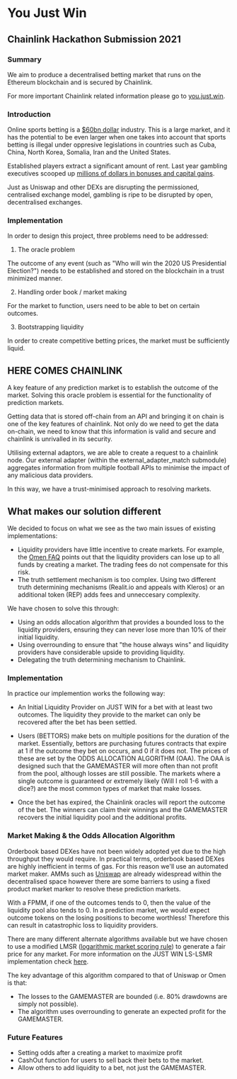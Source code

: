 # You Just Win
## Chainlink Hackathon Submission 2021


### Summary

We aim to produce a decentralised betting market that runs on the Ethereum blockchain and is secured by Chainlink.

For more important Chainlink related information please go to [you.just.win](you.just.win).

### Introduction

Online sports betting is a [$60bn dollar](https://www.statista.com/statistics/270728/market-volume-of-online-gaming-worldwide/) industry. This is a large market, and it has the potential to be even larger when one takes into account that sports betting is illegal under oppresive legislations in countries such as Cuba, China, North Korea, Somalia, Iran and the United States. 

Established players extract a significant amount of rent. Last year gambling executives scooped up [millions of dollars in bonuses and capital gains](https://www.thisismoney.co.uk/money/markets/article-9441845/UK-gambling-bosses-personal-wealth-increase-4-9bn.html). 

Just as Uniswap and other DEXs are disrupting the permissioned, centralised exchange model, gambling is ripe to be disrupted by open, decentralised exchanges. 


### Implementation

In order to design this project, three problems need to be addressed:

1. The oracle problem

The outcome of any event (such as "Who will win the 2020 US Presidential Election?") needs to be established and stored on the blockchain in a trust minimized manner.

2. Handling order book / market making

For the market to function, users need to be able to bet on certain outcomes.

3. Bootstrapping liquidity

In order to create competitive betting prices, the market must be sufficiently liquid.

## HERE COMES CHAINLINK

A key feature of any prediction market is to establish the outcome of the market. Solving this oracle problem is essential for the functionality of prediction markets.

Getting data that is stored off-chain from an API and bringing it on chain is one of the key features of chainlink. Not only do we need to get the data on-chain, we need to know that this information is valid and secure and chainlink is unrivalled in its security.

Utilising external adaptors, we are able to create a request to a chainlink node. Our external adapter (within the external_adapter_match submodule) aggregates information from multiple football APIs to minimise the impact of any malicious data providers.

In this way, we have a trust-minimised approach to resolving markets.

## What makes our solution different

We decided to focus on what we see as the two main issues of existing implementations: 

- Liquidity providers have little incentive to create markets. For example, the [Omen FAQ](https://omen.eth.link/faq.pdf) points out that the liquidity providers can lose up to all funds by creating a market. The trading fees do not compensate for this risk.  
- The truth settlement mechanism is too complex. Using two different truth determining mechanisms (Realit.io and appeals with Kleros) or an additional token (REP) adds fees and unneccesary complexity.

We have chosen to solve this through: 

- Using an odds allocation algorithm that provides a bounded loss to the liquidity providers, ensuring they can never lose more than 10% of their initial liquidity. 
- Using overrounding to ensure that "the house always wins" and liquidity providers have considerable upside to providing liquidity. 
- Delegating the truth determining mechanism to Chainlink. 

### Implementation

In practice our implemention works the following way:

- An Initial Liquidity Provider on JUST WIN for a bet with at least two outcomes. The liquidity they provide to the market can only be recovered after the bet has been settled.

- Users (BETTORS) make bets on multiple positions for the duration of the market. Essentially, bettors are purchasing futures contracts that expire at 1 if the outcome they bet on occurs, and 0 if it does not. The prices of these are set by the ODDS ALLOCATION ALGORITHM (OAA). The OAA is designed such that the GAMEMASTER will more often than not profit from the pool, although losses are still possible. The markets where a single outcome is guaranteed or extremely likely (Will I roll 1-6 with a dice?) are the most common types of market that make losses.

- Once the bet has expired, the Chainlink oracles  will report the outcome of the bet. The winners can claim their winnings and the GAMEMASTER recovers the initial liquidity pool and the additional profits. 


### Market Making & the Odds Allocation Algorithm

Orderbook based DEXes have not been widely adopted yet due to the high throughput they would require. In practical terms, orderbook based DEXes are highly inefficient in terms of gas. For this reason we'll use an automated market maker. AMMs such as [Uniswap](https://app.uniswap.org/#/swap) are already widespread within the decentralised space however there are some barriers to using a fixed product market marker to resolve these prediction markets.

With a FPMM, if one of the outcomes tends to 0, then the value of the liquidity pool also tends to 0. In a prediction market, we would expect outcome tokens on the losing positions to become worthless! Therefore this can result in catastrophic loss to liquidity providers.

There are many different alternate algorithms available but we have chosen to use a modified LMSR ([logarithmic market scoring rule](https://www.cs.cmu.edu/~./sandholm/liquidity-sensitive%20automated%20market%20maker.teac.pdf)) to generate a fair price for any market. For more information on the JUST WIN LS-LSMR implementation check [here](Https://docs.just.win).

The key advantage of this algorithm compared to that of Uniswap or Omen is that: 
- The losses to the GAMEMASTER are bounded (i.e. 80% drawdowns are simply not possible). 
- The algorithm uses overrounding to generate an expected profit for the GAMEMASTER. 

### Future Features

- Setting odds after a creating a market to maximize profit
- CashOut function for users to sell back their bets to the market.
- Allow others to add liquidity to a bet, not just the GAMEMASTER. 
